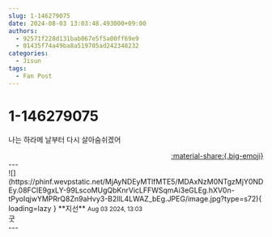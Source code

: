 ```yaml
---
slug: 1-146279075
date: 2024-08-03 13:03:48.493000+09:00
authors:
  - 92571f228d131bab067e5f5a00ff69e9
  - 01435f74a49ba8a519705ad242348232
categories:
  - Jisun
tags:
  - Fan Post
---
```


# 1-146279075

<div class="post-container" markdown="1">
<div class="content-container md-sidebar__scrollwrap" markdown="1">

나는 하라메 날부터 다시 살아숨쉬겠어<br>

</div>
</div>

<div style="text-align: right;" markdown="1">
<a href="https://weverse.io/fromis9/fanpost/1-146279075" style="text-align: right;">:material-share:{.big-emoji}</a>
</div>
---

<div class="comments-container md-sidebar__scrollwrap" markdown="1">
<div class="comment" markdown="1">
<div class='id-container' markdown="1">
![](https://phinf.wevpstatic.net/MjAyNDEyMTlfMTE5/MDAxNzM0NTgzMjY0NDEy.08FClE9gxLY-99LscoMUgQbKnrVicLFFWSqmAi3eGLEg.hXV0n-tPyoIqjwYMPRrQ8Zn9aHvy3-B2llL4LWAZ_bEg.JPEG/image.jpg?type=s72){ loading=lazy }
**<span class="artist">지선</span>** <small>Aug 03 2024, 13:03</small><br>
</div>
<div class='comment-body' markdown="1">
굿
</div>
</div>
</div>
---
